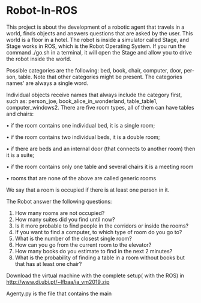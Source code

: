 # Robot-In-ROS

This project is about the development of a robotic agent that travels in a world, finds objects and answers questions that are asked by the user. This world is a floor in a hotel.
The robot is inside a simulator called Stage, and Stage works in ROS, which is the Robot Operating System. 
If you run the command ./go.sh in a terminal, it will open the Stage and allow you to drive the robot inside the world.


  
Possible categories are the following: bed, book, chair, computer, door, per- son, table. Note that other categories might be present. The categories names’ are always a single word.

Individual objects receive names that always include the category first, such as: person_joe, book_alice_in_wonderland, table_table1, computer_windows2.
There are five room types, all of them can have tables and chairs:

• if the room contains one individual bed, it is a single room;

• if the room contains two individual beds, it is a double room;

• if there are beds and an internal door (that connects to another room) then it is a suite;

• if the room contains only one table and several chairs it is a meeting room

• rooms that are none of the above are called generic rooms


We say that a room is occupied if there is at least one person in it.


The Robot answer the following questions:
  1. How many rooms are not occupied?
  2. How many suites did you find until now?
  3. Is it more probable to find people in the corridors or inside the rooms?
  4. If you want to find a computer, to which type of room do you go to?
  5. What is the number of the closest single room?
  6. How can you go from the current room to the elevator?
  7. How many books do you estimate to find in the next 2 minutes?
  8. What is the probability of finding a table in a room without books but that has at least one chair?


Download the virtual machine with the complete setup( with the ROS) in 
http://www.di.ubi.pt/~lfbaa/ia_vm2019.zip

Agenty.py is the file that contains the main
